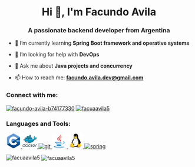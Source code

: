 <h1 align="center">Hi 👋, I'm Facundo Avila</h1>
<h3 align="center">A passionate backend developer from Argentina</h3>

- 🌱 I’m currently learning **Spring Boot framework and operative systems**

- 🤝 I’m looking for help with **DevOps**

- 💬 Ask me about **Java projects and concurrency**

- 📫 How to reach me: **facundo.avila.dev@gmail.com**

<h3 align="left">Connect with me:</h3>
<p align="left">
<a href="https://linkedin.com/in/facundo-avila-b74177330" target="blank"><img align="center" src="https://raw.githubusercontent.com/rahuldkjain/github-profile-readme-generator/master/src/images/icons/Social/linked-in-alt.svg" alt="facundo-avila-b74177330" height="30" width="40" /></a>
<a href="https://instagram.com/facuaavila5" target="blank"><img align="center" src="https://raw.githubusercontent.com/rahuldkjain/github-profile-readme-generator/master/src/images/icons/Social/instagram.svg" alt="facuaavila5" height="30" width="40" /></a>
</p>

<h3 align="left">Languages and Tools:</h3>
<p align="left"> <a href="https://www.w3schools.com/cpp/" target="_blank" rel="noreferrer"> <img src="https://raw.githubusercontent.com/devicons/devicon/master/icons/cplusplus/cplusplus-original.svg" alt="cplusplus" width="40" height="40"/> </a> <a href="https://www.docker.com/" target="_blank" rel="noreferrer"> <img src="https://raw.githubusercontent.com/devicons/devicon/master/icons/docker/docker-original-wordmark.svg" alt="docker" width="40" height="40"/> </a> <a href="https://git-scm.com/" target="_blank" rel="noreferrer"> <img src="https://www.vectorlogo.zone/logos/git-scm/git-scm-icon.svg" alt="git" width="40" height="40"/> </a> <a href="https://www.java.com" target="_blank" rel="noreferrer"> <img src="https://raw.githubusercontent.com/devicons/devicon/master/icons/java/java-original.svg" alt="java" width="40" height="40"/> </a> <a href="https://www.linux.org/" target="_blank" rel="noreferrer"> <img src="https://raw.githubusercontent.com/devicons/devicon/master/icons/linux/linux-original.svg" alt="linux" width="40" height="40"/> </a> <a href="https://spring.io/" target="_blank" rel="noreferrer"> <img src="https://www.vectorlogo.zone/logos/springio/springio-icon.svg" alt="spring" width="40" height="40"/> </a> </p>

<p><img align="left" src="https://github-readme-stats.vercel.app/api/top-langs?username=facuaavila5&show_icons=true&locale=en&layout=compact" alt="facuaavila5" /></p>

<p>&nbsp;<img align="center" src="https://github-readme-stats.vercel.app/api?username=facuaavila5&show_icons=true&locale=en" alt="facuaavila5" /></p>

###
